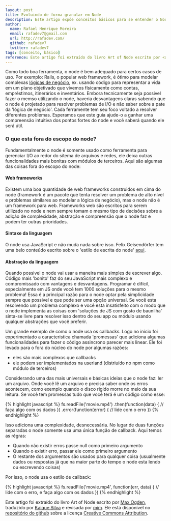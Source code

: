 ```yaml
---
layout: post
title: Evoluindo de forma granular em Node
description: Este artigo expõe conceitos básicos para se entender o Node do livro A arte do Node.
author:
  name: Rafael Henrique Moreira
  email: rafadev7@gmail.com
  url: http://rafadev.com/
  github: rafadev7
  twitter: rafadev7
tags: [conceito, básico]
reference: Este artigo foi extraído do livro Art of Node escrito por <a href="http://maxogden.com/">Max Ogden</a>, traduzido por <a href="http://kaiquewdev.nodester.com/">Kaique Silva</a> e revisada por <a href="http://rafadev.com/">mim</a>. Ele está disponível no <a href="https://github.com/fth-ship/art-of-node">repositório do github</a> sobre a licença <a href="http://creativecommons.org/licenses/by/2.0/">Creative Commons Attribution</a>.
---
```

Como todo boa ferramenta, o node é bem adequado para certos casos de uso. Por exemplo: Rails, o popular web framework, é ótimo para modelar complexas [lógicas de negócio](http://en.wikipedia.org/wiki/Business_logic), ex. usando código para representar a vida em um plano objetivado que vivemos físicamente como contas, empréstimos, itinerários e inventários. Embora tecnicamente seja possivel fazer o memso utilizando o node, haveria desvantagens claras sabendo que o node é projetado para resolver problemas de I/O e não saber sobre a pate da 'lógica de negócio'. Cada ferramente tem seu foco voltado a resolver diferentes problemas. Esperamos que este guia ajude-o a ganhar uma compreensão intuitiva dos pontos fortes do node e você saberá quando ele será útil.

### O que esta fora do escopo do node?

Fundamentalmente o node é somente usado como ferramenta para gerenciar I/O ao redor do sitema de arquivos e redes, ele deixa outras funcionalidades mais bonitas com módulos de terceiros. Aqui são algumas das coisas fora do escopo do node:

#### Web frameworks

Existem uma boa quantidade de web frameworks construidos em cima do node (framework é um pacote que tenta resolver um problema de alto nível e problemas similares ao modelar a lógica de negócio), mas o node não é um framework para web. Frameworks web são escritos para serem utilizado no node e nem sempre tomam o mesmo tipo de decisões sobre a adição de complexidade, abstração e compreensão que o node faz e podem ter outras prioridades. 

#### Sintaxe da linguagem 

O node usa JavaScript e não muda nada sobre isso. Felix Geisendörfer tem uma belo conteúdo escrito sobre o 'estilo de escrita do node' [aqui](https://github.com/felixge/node-style-guide).

#### Abstração da linguagem 

Quando possivel o node vai usar a maneira mais simples de escrever algo. Código mais 'bonito' faz do seu JavaScript mais complexo e compromissado com vantagens e desvantagens. Programar é difícil, especialmente em JS onde você tem 1000 soluções para o mesmo problema! Essa é a principal razão para o node optar pela simplicidade sempre que possivel e que pode ser uma opção universal. Se você esta resolvendo um problema complexo e você esta insatisfeito com o modo que o node implementa as coisas com 'soluções de JS com gosto de baunilha' sinta-se livre para resolver isso dentro do seu app ou módulo usando qualquer abstrações que você preferir.

Um grande exemplo de como o node usa os callbacks. Logo no inicio foi experimentado a caracteristica chamada 'promessas' que adiciona algumas funcionalidades para fazer o código assincrono parecer mais linear. Ele foi levado para o fora do núcleo do node por algumas razões:

- eles são mais complexos que callbacks
- ele podem ser implementados na userland (distriuído no npm como módulo de terceiros)

Considerando uma das mais universais e básicas ideias que o node faz: ler um arquivo. Onde você lê um arquivo e precisa saber onde os erros acontecem, como exemplo quando o disco rigido morre no meio da sua leitura. Se você tem promessas tudo que você terá é um código como esse:

{% highlight javascript %}
fs.readFile('movie.mp4')
  .then(function(data) {
    // faça algo com os dados 
  })
  .error(function(error) {
    // lide com o erro 
  })
{% endhighlight %}

Isso adiciona uma complexidade, desnecessária. No lugar de duas funções separadas o node somente usa uma única função de callback. Aqui temos as régras:

- Quando não existir erros passe null como primeiro argumento
- Quando o existir erro, passar ele como primeiro argumento
- O restante dos argumentos são usados para qualquer coisa (usualmente dados ou respostas já que na maior parte do tempo o node esta lendo ou escrevendo coisas)

Por isso, o node usa o estilo de callback:

{% highlight javascript %}
fs.readFile('movie.mp4', function(err, data) {
  // lide com o erro, e faça algo com os dados 
})
{% endhighlight %}

Este artigo foi extraído do livro Art of Node escrito por [Max Ogden](http://maxogden.com/), traduzido por [Kaique Silva](http://kaiquewdev.nodester.com/) e revisada por [mim](http://rafadev.com/). Ele está disponível no [repositório do github](https://github.com/fth-ship/art-of-node) sobre a licença [Creative Commons Attribution](http://creativecommons.org/licenses/by/2.0/).
